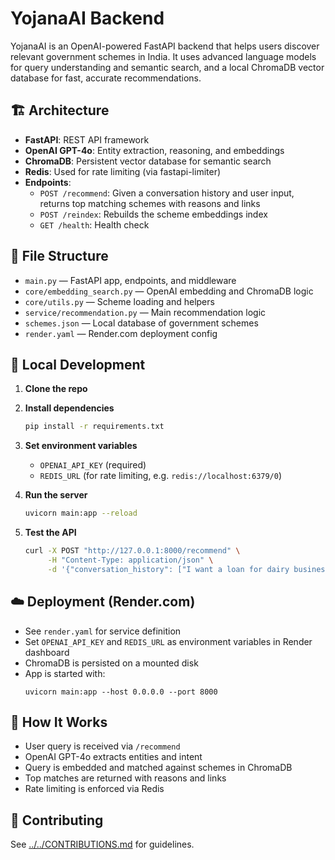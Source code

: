 # YojanaAI Backend

YojanaAI is an OpenAI-powered FastAPI backend that helps users discover relevant government schemes in India. It uses advanced language models for query understanding and semantic search, and a local ChromaDB vector database for fast, accurate recommendations.

## 🏗️ Architecture
- **FastAPI**: REST API framework
- **OpenAI GPT-4o**: Entity extraction, reasoning, and embeddings
- **ChromaDB**: Persistent vector database for semantic search
- **Redis**: Used for rate limiting (via fastapi-limiter)
- **Endpoints**:
  - `POST /recommend`: Given a conversation history and user input, returns top matching schemes with reasons and links
  - `POST /reindex`: Rebuilds the scheme embeddings index
  - `GET /health`: Health check

## 📂 File Structure
- `main.py` — FastAPI app, endpoints, and middleware
- `core/embedding_search.py` — OpenAI embedding and ChromaDB logic
- `core/utils.py` — Scheme loading and helpers
- `service/recommendation.py` — Main recommendation logic
- `schemes.json` — Local database of government schemes
- `render.yaml` — Render.com deployment config

## 🚀 Local Development

1. **Clone the repo**

2. **Install dependencies**
   ```bash
   pip install -r requirements.txt
   ```

3. **Set environment variables**
   - `OPENAI_API_KEY` (required)
   - `REDIS_URL` (for rate limiting, e.g. `redis://localhost:6379/0`)

4. **Run the server**
   ```bash
   uvicorn main:app --reload
   ```
   
5. **Test the API**
   ```bash
   curl -X POST "http://127.0.0.1:8000/recommend" \
        -H "Content-Type: application/json" \
        -d '{"conversation_history": ["I want a loan for dairy business"], "current_input": "in Madhya Pradesh"}'
   ```

## ☁️ Deployment (Render.com)
- See `render.yaml` for service definition
- Set `OPENAI_API_KEY` and `REDIS_URL` as environment variables in Render dashboard
- ChromaDB is persisted on a mounted disk
- App is started with:
  ```
  uvicorn main:app --host 0.0.0.0 --port 8000
  ```

## 🧠 How It Works
- User query is received via `/recommend`
- OpenAI GPT-4o extracts entities and intent
- Query is embedded and matched against schemes in ChromaDB
- Top matches are returned with reasons and links
- Rate limiting is enforced via Redis

## 🤝 Contributing
See [../../CONTRIBUTIONS.md](../../CONTRIBUTIONS.md) for guidelines. 